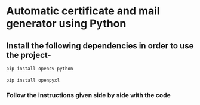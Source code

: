 # Automatic certificate and mail generator using Python 

## Install the following dependencies in order to use the project-
``` pip install opencv-python ``` <br> <br>
``` pip install openpyxl ``` <br> 
### Follow the instructions given side by side with the code 
